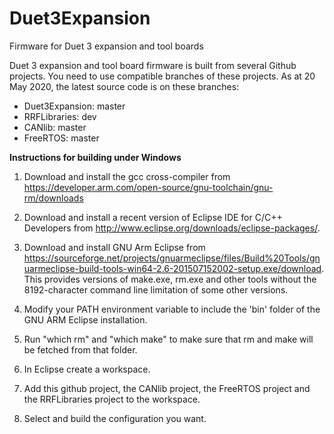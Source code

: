 # Duet3Expansion

Firmware for Duet 3 expansion and tool boards

Duet 3 expansion and tool board firmware is built from several Github projects. You need to use compatible branches of these projects. As at 20 May 2020, the latest source code is on these branches:

- Duet3Expansion: master
- RRFLibraries: dev
- CANlib: master
- FreeRTOS: master

**Instructions for building under Windows**

1. Download and install the gcc cross-compiler from https://developer.arm.com/open-source/gnu-toolchain/gnu-rm/downloads

2. Download and install a recent version of Eclipse IDE for C/C++ Developers from http://www.eclipse.org/downloads/eclipse-packages/.

3. Download and install GNU Arm Eclipse from https://sourceforge.net/projects/gnuarmeclipse/files/Build%20Tools/gnuarmeclipse-build-tools-win64-2.6-201507152002-setup.exe/download. This provides versions of make.exe, rm.exe and other tools without the 8192-character command line limitation of some other versions.

4. Modify your PATH environment variable to include the 'bin' folder of the GNU ARM Eclipse installation.

5. Run "which rm" and "which make" to make sure that rm and make will be fetched from that folder.

6. In Eclipse create a workspace.

7. Add this github project, the CANlib project, the FreeRTOS project and the RRFLibraries project to the workspace.

8. Select and build the configuration you want.
